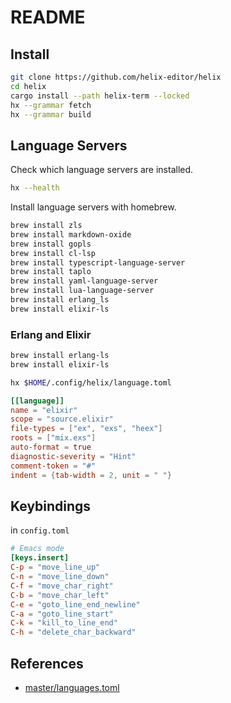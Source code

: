 # README

## Install

```bash
git clone https://github.com/helix-editor/helix
cd helix
cargo install --path helix-term --locked
hx --grammar fetch
hx --grammar build
```

## Language Servers

Check which language servers are installed.

```bash
hx --health 
```

Install language servers with homebrew.

```bash
brew install zls
brew install markdown-oxide
brew install gopls
brew install cl-lsp
brew install typescript-language-server
brew install taplo
brew install yaml-language-server
brew install lua-language-server
brew install erlang_ls
brew install elixir-ls
```

### Erlang and Elixir

```bash
brew install erlang-ls
brew install elixir-ls

hx $HOME/.config/helix/language.toml
```

```toml
[[language]]
name = "elixir"
scope = "source.elixir"
file-types = ["ex", "exs", "heex"]
roots = ["mix.exs"]
auto-format = true
diagnostic-severity = "Hint"
comment-token = "#"
indent = {tab-width = 2, unit = " "}
```
## Keybindings

in `config.toml`

```toml
# Emacs mode
[keys.insert]
C-p = "move_line_up"
C-n = "move_line_down"
C-f = "move_char_right"
C-b = "move_char_left"
C-e = "goto_line_end_newline"
C-a = "goto_line_start"
C-k = "kill_to_line_end"
C-h = "delete_char_backward"
```

## References

- [master/languages.toml](https://raw.githubusercontent.com/helix-editor/helix/master/languages.toml)
